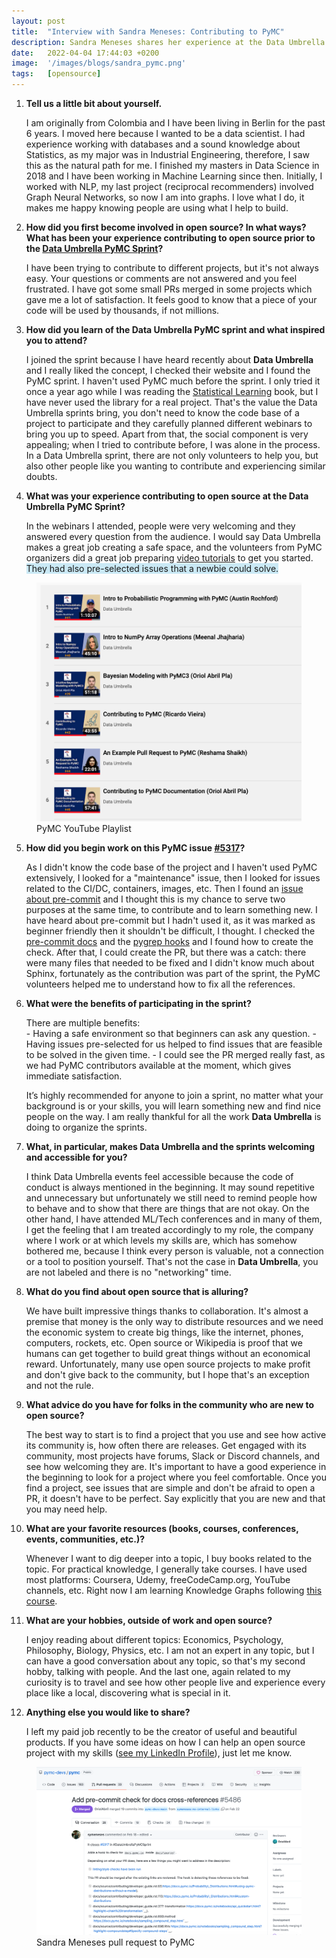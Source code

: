 ```yaml
---
layout: post
title:  "Interview with Sandra Meneses: Contributing to PyMC"
description: Sandra Meneses shares her experience at the Data Umbrella PyMC Sprint.
date:   2022-04-04 17:44:03 +0200
image:  '/images/blogs/sandra_pymc.png'
tags:   [opensource]
---
```


1. __Tell us a little bit about yourself.__

     I am originally from Colombia and I have been living in Berlin for the past 6 years. I moved here because I wanted to be a data scientist. I had experience working with databases and a sound knowledge about Statistics, as my major was in Industrial Engineering, therefore, I saw this as the natural path for me. I finished my masters in Data Science in 2018 and I have been working in Machine Learning since then. Initially, I worked with NLP, my last project (reciprocal recommenders) involved Graph Neural Networks, so now I am into graphs. I love what I do, it makes me happy knowing people are using what I help to build.

2. __How did you first become involved in open source?  In what ways? What has been your experience contributing to open source prior to the [Data Umbrella PyMC Sprint](https://pymc-data-umbrella.xyz/en/latest/)?__

     I have been trying to contribute to different projects, but it's not always easy. Your questions or comments are not answered and you feel frustrated. I have got some small PRs merged in some projects which gave me a lot of satisfaction. It feels good to know that a piece of your code will be used by thousands, if not millions.

3. __How did you learn of the Data Umbrella PyMC sprint and what inspired you to attend?__

    I joined the sprint because I have heard recently about **Data Umbrella** and I really liked the concept, I checked  their website and I found the PyMC sprint. I haven't used PyMC much before the sprint. I only tried it once a year ago while I was reading the [Statistical Learning](https://github.com/pymc-devs/pymc-resources/tree/main/Rethinking_2) book, but I have never used the library for a real project. That's the value the Data Umbrella sprints bring, you don't need to know the code base of a project to participate and they carefully planned different webinars to bring you up to speed. Apart from that, the social component is very appealing; when I tried to contribute before, I was alone in the process. In a Data Umbrella sprint, there are not only volunteers to help you, but also other people like you wanting to contribute and experiencing similar doubts.

4. __What was your experience contributing to open source at the Data Umbrella PyMC Sprint?__
 
    In the webinars I attended, people were very welcoming and they answered every question from the audience. I would say Data Umbrella makes a great job creating a safe space, and the volunteers from PyMC organizers did a great job preparing [video tutorials](https://www.youtube.com/playlist?list=PLBKcU7Ik-ir99uTvN0315hIVLuyj4Q1Gt) to get you started.  <span style="background-color: #CAE9F5;">They had also pre-selected issues that a newbie could solve.</span>
 
<figure>
    <img src="/images/blogs/pymc_playlist.png" alt="youtube playlist of pymc videos" max-width="75%" max-height="75%" />
    <figcaption>
    PyMC YouTube Playlist
    </figcaption>
</figure>
 
5. __How did you begin work on this PyMC issue [#5317](https://github.com/pymc-devs/pymc/pull/5317)?__
 
    As I didn't know the code base of the project and I haven't used PyMC extensively, I looked for a "maintenance" issue, then I looked for issues related to the CI/DC, containers, images, etc. Then I found an [issue about pre-commit](https://github.com/pymc-devs/pymc/issues/5317) and I thought this is my chance to serve two purposes at the same time, to contribute and to learn something new. I have heard about pre-commit but I hadn't used it, as it was marked as beginner friendly then it shouldn't be difficult, I thought. I checked the [pre-commit docs](https://pre-commit.com/index.html) and  the [pygrep hooks](https://github.com/pre-commit/pygrep-hooks/blob/main/.pre-commit-hooks.yaml) and I found how to create the check. After that, I could create the PR, but there was a catch: there were many files that needed to be fixed and I didn't know much about Sphinx, fortunately as the contribution was part of the sprint, the PyMC volunteers helped me to understand how to fix all the references.
 
6. __What were the benefits of participating in the sprint?__
 
    There are multiple benefits:  
        - Having a safe environment so that beginners can ask any question.
        - Having issues pre-selected for us helped to find issues that are feasible to be solved in the given time.
        - I could see the PR merged really fast, as we had PyMC contributors available at the moment, which gives immediate satisfaction.
 
    It’s highly recommended for anyone to join a sprint, no matter what your background is or your skills, you will learn something new and find nice people on the way. I am really thankful for all the work **Data Umbrella** is doing to organize the sprints. 
 
7. __What, in particular, makes Data Umbrella and the sprints welcoming and accessible for you?__

    I think Data Umbrella events feel accessible because the code of conduct is always mentioned in the beginning. It may sound repetitive and unnecessary but unfortunately we still need to remind people how to behave and to show that there are things that are not okay. On the other hand, I have attended ML/Tech conferences and in many of them, I get the feeling that I am treated accordingly to my role, the company where I work or at which levels my skills are, which has somehow bothered me, because I think every person is valuable, not a connection or a tool to position yourself. That's not the case in **Data Umbrella**, you are not labeled and there is no "networking" time.
 
8. __What do you find about open source that is alluring?__
 
    We have built impressive things thanks to collaboration. It's almost a premise that money is the only way to distribute resources and we need the economic system to create big things, like the internet, phones, computers, rockets, etc. Open source or Wikipedia is proof that we humans can get together to build great things without an economical reward. Unfortunately, many use open source projects to make profit and don't give back to the community, but I hope that's an exception and not the rule.
 
9. __What advice do you have for folks in the community who are new to open source?__
 
    The best way to start is to find a project that you use and see how active its community is, how often there are releases. Get engaged with its community, most projects have forums, Slack or Discord channels, and see how welcoming they are. It's important to have a good experience in the beginning to look for a project where you feel comfortable. Once you find a project, see issues that are simple and don't be afraid to open a PR, it doesn't have to be perfect. Say explicitly that you are new and that you may need help.
 
10. __What are your favorite resources (books, courses, conferences, events, communities, etc.)?__
 
    Whenever I want to dig deeper into a topic, I buy books related to the topic. For practical knowledge, I generally take courses. I have used most platforms: Coursera, Udemy, freeCodeCamp.org, YouTube channels, etc. Right now I am learning Knowledge Graphs following [this course](https://open.hpi.de/courses/knowledgegraphs2020).
 
 
11. __What are your hobbies, outside of work and open source?__
 
    I enjoy reading about different topics: Economics, Psychology, Philosophy, Biology, Physics, etc. I am not an expert in any topic, but I can have a good conversation about any topic, so that's my second hobby, talking with people. And the last one, again related to my curiosity is to travel and see how other people live and experience every place like a local, discovering what is special in it.
 
 
12. __Anything else you would like to share?__
 
    I left my paid job recently to be the creator of useful and beautiful products. If you have some ideas on how I can help an open source project with my skills ([see my LinkedIn Profile](https://www.linkedin.com/in/symeneses/)), just let me know.
 


<figure>
    <img src="/images/blogs/sandra_pr.png" alt="screenshot of github pull request" max-width="75%" max-height="75%" />
    <figcaption>
    Sandra Meneses pull request to PyMC
    </figcaption>
</figure>